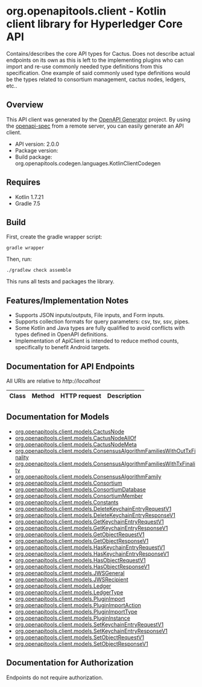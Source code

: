 # org.openapitools.client - Kotlin client library for Hyperledger Core API

Contains/describes the core API types for Cactus. Does not describe actual endpoints on its own as this is left to the implementing plugins who can import and re-use commonly needed type definitions from this specification. One example of said commonly used type definitions would be the types related to consortium management, cactus nodes, ledgers, etc..

## Overview
This API client was generated by the [OpenAPI Generator](https://openapi-generator.tech) project.  By using the [openapi-spec](https://github.com/OAI/OpenAPI-Specification) from a remote server, you can easily generate an API client.

- API version: 2.0.0
- Package version: 
- Build package: org.openapitools.codegen.languages.KotlinClientCodegen

## Requires

* Kotlin 1.7.21
* Gradle 7.5

## Build

First, create the gradle wrapper script:

```
gradle wrapper
```

Then, run:

```
./gradlew check assemble
```

This runs all tests and packages the library.

## Features/Implementation Notes

* Supports JSON inputs/outputs, File inputs, and Form inputs.
* Supports collection formats for query parameters: csv, tsv, ssv, pipes.
* Some Kotlin and Java types are fully qualified to avoid conflicts with types defined in OpenAPI definitions.
* Implementation of ApiClient is intended to reduce method counts, specifically to benefit Android targets.

<a id="documentation-for-api-endpoints"></a>
## Documentation for API Endpoints

All URIs are relative to *http://localhost*

Class | Method | HTTP request | Description
------------ | ------------- | ------------- | -------------


<a id="documentation-for-models"></a>
## Documentation for Models

 - [org.openapitools.client.models.CactusNode](docs/CactusNode.md)
 - [org.openapitools.client.models.CactusNodeAllOf](docs/CactusNodeAllOf.md)
 - [org.openapitools.client.models.CactusNodeMeta](docs/CactusNodeMeta.md)
 - [org.openapitools.client.models.ConsensusAlgorithmFamiliesWithOutTxFinality](docs/ConsensusAlgorithmFamiliesWithOutTxFinality.md)
 - [org.openapitools.client.models.ConsensusAlgorithmFamiliesWithTxFinality](docs/ConsensusAlgorithmFamiliesWithTxFinality.md)
 - [org.openapitools.client.models.ConsensusAlgorithmFamily](docs/ConsensusAlgorithmFamily.md)
 - [org.openapitools.client.models.Consortium](docs/Consortium.md)
 - [org.openapitools.client.models.ConsortiumDatabase](docs/ConsortiumDatabase.md)
 - [org.openapitools.client.models.ConsortiumMember](docs/ConsortiumMember.md)
 - [org.openapitools.client.models.Constants](docs/Constants.md)
 - [org.openapitools.client.models.DeleteKeychainEntryRequestV1](docs/DeleteKeychainEntryRequestV1.md)
 - [org.openapitools.client.models.DeleteKeychainEntryResponseV1](docs/DeleteKeychainEntryResponseV1.md)
 - [org.openapitools.client.models.GetKeychainEntryRequestV1](docs/GetKeychainEntryRequestV1.md)
 - [org.openapitools.client.models.GetKeychainEntryResponseV1](docs/GetKeychainEntryResponseV1.md)
 - [org.openapitools.client.models.GetObjectRequestV1](docs/GetObjectRequestV1.md)
 - [org.openapitools.client.models.GetObjectResponseV1](docs/GetObjectResponseV1.md)
 - [org.openapitools.client.models.HasKeychainEntryRequestV1](docs/HasKeychainEntryRequestV1.md)
 - [org.openapitools.client.models.HasKeychainEntryResponseV1](docs/HasKeychainEntryResponseV1.md)
 - [org.openapitools.client.models.HasObjectRequestV1](docs/HasObjectRequestV1.md)
 - [org.openapitools.client.models.HasObjectResponseV1](docs/HasObjectResponseV1.md)
 - [org.openapitools.client.models.JWSGeneral](docs/JWSGeneral.md)
 - [org.openapitools.client.models.JWSRecipient](docs/JWSRecipient.md)
 - [org.openapitools.client.models.Ledger](docs/Ledger.md)
 - [org.openapitools.client.models.LedgerType](docs/LedgerType.md)
 - [org.openapitools.client.models.PluginImport](docs/PluginImport.md)
 - [org.openapitools.client.models.PluginImportAction](docs/PluginImportAction.md)
 - [org.openapitools.client.models.PluginImportType](docs/PluginImportType.md)
 - [org.openapitools.client.models.PluginInstance](docs/PluginInstance.md)
 - [org.openapitools.client.models.SetKeychainEntryRequestV1](docs/SetKeychainEntryRequestV1.md)
 - [org.openapitools.client.models.SetKeychainEntryResponseV1](docs/SetKeychainEntryResponseV1.md)
 - [org.openapitools.client.models.SetObjectRequestV1](docs/SetObjectRequestV1.md)
 - [org.openapitools.client.models.SetObjectResponseV1](docs/SetObjectResponseV1.md)


<a id="documentation-for-authorization"></a>
## Documentation for Authorization

Endpoints do not require authorization.

